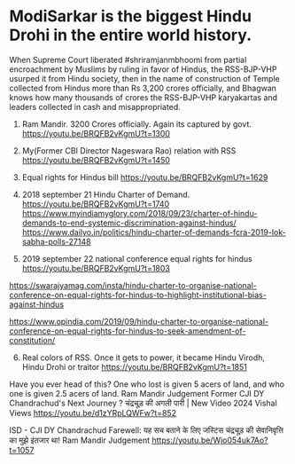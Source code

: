

# ModiSarkar is the biggest Hindu Drohi in the entire world history. 

When Supreme Court liberated #shriramjanmbhoomi from partial encroachment by Muslims by ruling in favor of Hindus, the RSS-BJP-VHP usurped it from Hindu society, then in the name of construction of Temple collected from Hindus more than Rs 3,200 crores officially,  and Bhagwan knows how many thousands of crores the RSS-BJP-VHP karyakartas and leaders collected in cash and misappropriated.

1. Ram Mandir. 3200 Crores officially. Again its captured by govt.
https://youtu.be/BRQFB2vKgmU?t=1300


2. My(Former CBI Director Nageswara Rao) relation with RSS
https://youtu.be/BRQFB2vKgmU?t=1450

3. Equal rights for Hindus bill 
https://youtu.be/BRQFB2vKgmU?t=1629


4. 2018 september 21 Hindu Charter of Demand.
https://youtu.be/BRQFB2vKgmU?t=1740
https://www.myindiamyglory.com/2018/09/23/charter-of-hindu-demands-to-end-systemic-discrimination-against-hindus/
https://www.dailyo.in/politics/hindu-charter-of-demands-fcra-2019-lok-sabha-polls-27148


5. 2019 september 22 national conference equal rights for hindus
https://youtu.be/BRQFB2vKgmU?t=1803

https://swarajyamag.com/insta/hindu-charter-to-organise-national-conference-on-equal-rights-for-hindus-to-highlight-institutional-bias-against-hindus

https://www.opindia.com/2019/09/hindu-charter-to-organise-national-conference-on-equal-rights-for-hindus-to-seek-amendment-of-constitution/

6. Real colors of RSS. Once it gets to power, it became Hindu Virodh, Hindu Drohi or traitor
https://youtu.be/BRQFB2vKgmU?t=1851




Have you ever head of this? One who lost is given 5 acers of land, and who one is given 2.5 acers of land.
Ram Mandir Judgement Former CJI DY Chandrachud's Next Journey ? चंद्रचूड़ की अगली पारी | New Video 2024
Vishal Views https://youtu.be/d1zYRpLQWFw?t=852

ISD - CJI DY Chandrachud Farewell: यह सच बताने के लिए जस्टिस चंद्रचूड़ की सेवानिवृत्ति का मुझे इंतजार था! Ram Mandir Judgement
https://youtu.be/Wjo054uk7Ao?t=1057


